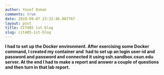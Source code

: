 ```yaml
---
author: Yosef Osman
comments: true
date: 2019-09-07 23:32:46.087767
layout: post
title: CIT485 1st blog
slug: cit485-1st-blog
---
```

__I had to set up the Docker environment. After exercising some Docker command, I created my container and&nbsp; had to set up an login user-id and password and password and connected it using ssh.sandbox.csun.edu server. At the end I had to make a report and answer a couple of questions and then turn in that lab report.__